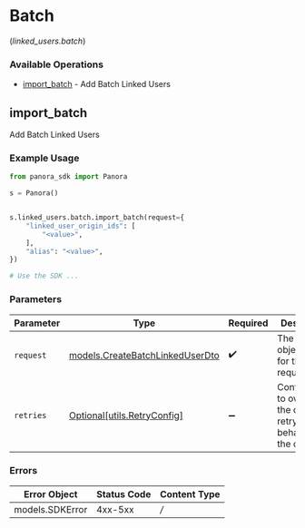 # Batch
(*linked_users.batch*)

### Available Operations

* [import_batch](#import_batch) - Add Batch Linked Users

## import_batch

Add Batch Linked Users

### Example Usage

```python
from panora_sdk import Panora

s = Panora()


s.linked_users.batch.import_batch(request={
    "linked_user_origin_ids": [
        "<value>",
    ],
    "alias": "<value>",
})

# Use the SDK ...

```

### Parameters

| Parameter                                                                   | Type                                                                        | Required                                                                    | Description                                                                 |
| --------------------------------------------------------------------------- | --------------------------------------------------------------------------- | --------------------------------------------------------------------------- | --------------------------------------------------------------------------- |
| `request`                                                                   | [models.CreateBatchLinkedUserDto](../../models/createbatchlinkeduserdto.md) | :heavy_check_mark:                                                          | The request object to use for the request.                                  |
| `retries`                                                                   | [Optional[utils.RetryConfig]](../../models/utils/retryconfig.md)            | :heavy_minus_sign:                                                          | Configuration to override the default retry behavior of the client.         |

### Errors

| Error Object    | Status Code     | Content Type    |
| --------------- | --------------- | --------------- |
| models.SDKError | 4xx-5xx         | */*             |

